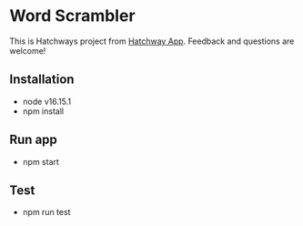 # Word Scrambler

This is Hatchways project from [Hatchway App](https://app.hatchways.io/). Feedback and questions are welcome!

## Installation

* node v16.15.1
* npm install

## Run app

* npm start

## Test 

* npm run test
